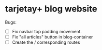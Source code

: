 # tarjetay+ blog website

Bugs:

- [ ] Fix navbar top padding movement.
- [ ] Fix "all articles" button in blog-container
- [ ] Create the / corresponding routes
